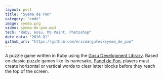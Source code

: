 ```yaml
---
layout: post
title: "Syema de Pon"
category: "code"
image: syema.png
video: syema-de-pon.mp4
tech: "Ruby, Gosu, MS Paint, Photoshop"
date_data: "2016-Q1"
github_url: "https://github.com/ericmargules/syema_de_pon" 
---
```


A puzzle game written in Ruby using the [Gosu Development Library](https://www.libgosu.org/). Based on classic puzzle games like its namesake, [Panel de Pon](https://www.youtube.com/watch?v=kpr9H_Zzhz8), players must create horizontal or vertical words to clear letter blocks before they reach the top of the screen.
